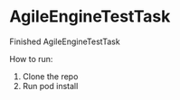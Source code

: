 # AgileEngineTestTask 

Finished AgileEngineTestTask 

How to run: 
1. Clone the repo 
2. Run pod install
